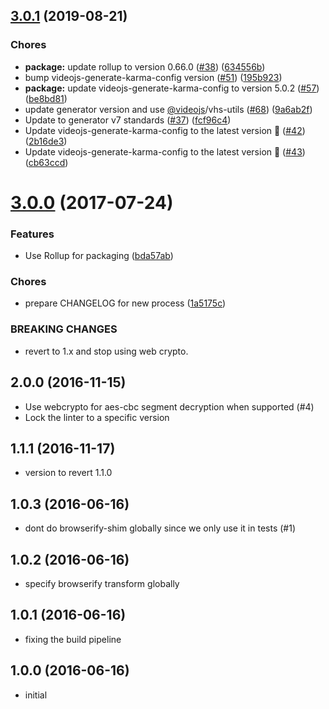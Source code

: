<a name="3.0.1"></a>
## [3.0.1](https://github.com/videojs/aes-decrypter/compare/v3.0.0...v3.0.1) (2019-08-21)

### Chores

* **package:** update rollup to version 0.66.0 ([#38](https://github.com/videojs/aes-decrypter/issues/38)) ([634556b](https://github.com/videojs/aes-decrypter/commit/634556b))
* bump videojs-generate-karma-config version ([#51](https://github.com/videojs/aes-decrypter/issues/51)) ([195b923](https://github.com/videojs/aes-decrypter/commit/195b923))
* **package:** update videojs-generate-karma-config to version 5.0.2 ([#57](https://github.com/videojs/aes-decrypter/issues/57)) ([be8bd81](https://github.com/videojs/aes-decrypter/commit/be8bd81))
* update generator version and use [@videojs](https://github.com/videojs)/vhs-utils ([#68](https://github.com/videojs/aes-decrypter/issues/68)) ([9a6ab2f](https://github.com/videojs/aes-decrypter/commit/9a6ab2f))
* Update to generator v7 standards ([#37](https://github.com/videojs/aes-decrypter/issues/37)) ([fcf96c4](https://github.com/videojs/aes-decrypter/commit/fcf96c4))
* Update videojs-generate-karma-config to the latest version 🚀 ([#42](https://github.com/videojs/aes-decrypter/issues/42)) ([2b16de3](https://github.com/videojs/aes-decrypter/commit/2b16de3))
* Update videojs-generate-karma-config to the latest version 🚀 ([#43](https://github.com/videojs/aes-decrypter/issues/43)) ([cb63ccd](https://github.com/videojs/aes-decrypter/commit/cb63ccd))

<a name="3.0.0"></a>
# [3.0.0](https://github.com/videojs/aes-decrypter/compare/v2.0.0...v3.0.0) (2017-07-24)

### Features

* Use Rollup for packaging ([bda57ab](https://github.com/videojs/aes-decrypter/commit/bda57ab))

### Chores

* prepare CHANGELOG for new process ([1a5175c](https://github.com/videojs/aes-decrypter/commit/1a5175c))


### BREAKING CHANGES

* revert to 1.x and stop using web crypto.

## 2.0.0 (2016-11-15)
* Use webcrypto for aes-cbc segment decryption when supported (#4)
* Lock the linter to a specific version

## 1.1.1 (2016-11-17)
* version to revert 1.1.0

## 1.0.3 (2016-06-16)
* dont do browserify-shim globally since we only use it in tests (#1)

## 1.0.2 (2016-06-16)
* specify browserify transform globally

## 1.0.1 (2016-06-16)
* fixing the build pipeline

## 1.0.0 (2016-06-16)
* initial


